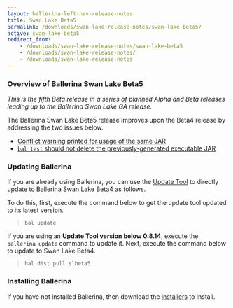 ```yaml
---
layout: ballerina-left-nav-release-notes
title: Swan Lake Beta5
permalink: /downloads/swan-lake-release-notes/swan-lake-beta5/
active: swan-lake-beta5
redirect_from: 
    - /downloads/swan-lake-release-notes/swan-lake-beta5
    - /downloads/swan-lake-release-notes/
    - /downloads/swan-lake-release-notes
---
```


### Overview of Ballerina Swan Lake Beta5

<em>This is the fifth Beta release in a series of planned Alpha and Beta releases leading up to the Ballerina Swan Lake GA release.</em> 

The Ballerina Swan Lake Beta5 release improves upon the Beta4 release by addressing the two issues below.

- [Conflict warning printed for usage of the same JAR](https://github.com/ballerina-platform/ballerina-distribution/issues/2367)
- [`bal test` should not delete the previously-generated executable JAR](https://github.com/ballerina-platform/ballerina-lang/issues/33526)

### Updating Ballerina

If you are already using Ballerina, you can use the [Update Tool](/learn/tooling-guide/cli-tools/update-tool/) to directly update to Ballerina Swan Lake Beta4 as follows. 

To do this, first, execute the command below to get the update tool updated to its latest version. 

> `bal update`

If you are using an **Update Tool version below 0.8.14**, execute the `ballerina update` command to update it. Next, execute the command below to update to Swan Lake Beta4.

> `bal dist pull slbeta5`

### Installing Ballerina

If you have not installed Ballerina, then download the [installers](/downloads/#swanlake) to install.

<style>.cGitButtonContainer, .cBallerinaTocContainer {display:none;}</style>










